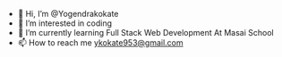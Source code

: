 - 👋 Hi, I’m @Yogendrakokate
- 👀 I’m interested in coding
- 🌱 I’m currently learning Full Stack Web Development At Masai School
- 📫 How to reach me ykokate953@gmail.com

<!---
Yogendrakokate/Yogendrakokate is a ✨ special ✨ repository because its `README.md` (this file) appears on your GitHub profile.
You can click the Preview link to take a look at your changes.
--->
